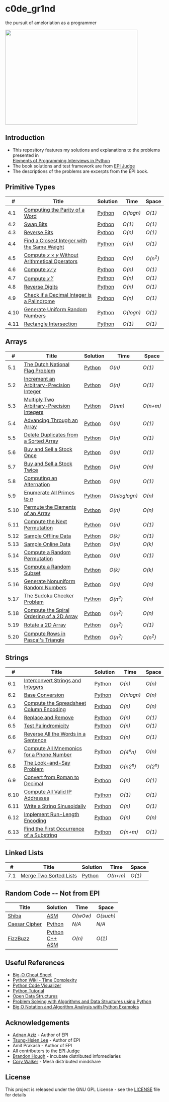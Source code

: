 # c0de_gr1nd
the pursuit of ameloriation as a programmer

<img src="https://i.imgur.com/2GJnHcq.gif" width="420" height="302">

## Introduction
* This repository features my solutions and explanations to the problems presented in  
  [Elements of Programming Interviews in Python](http://bit.ly/epipython)
* The book solutions and test framework are from [EPI Judge](https://github.com/adnanaziz/EPIJudge)
* The descriptions of the problems are excerpts from the EPI book.
  
## Primitive Types
| # | Title | Solution | Time | Space |
|---|-------|----------|------|-------|
|4.1|[Computing the Parity of a Word](./python_explanations/parity.md)|[Python](./python_solutions/parity.py)|_O(logn)_|_O(1)_|
|4.2|[Swap Bits](./python_explanations/swap_bits.md)|[Python](./python_solutions/swap_bits.py)|_O(1)_|_O(1)_|
|4.3|[Reverse Bits](./python_explanations/reverse_bits.md)|[Python](./python_solutions/reverse_bits.py)|_O(n)_|_O(1)_|
|4.4|[Find a Closest Integer with the Same Weight](./python_explanations/closest_int_same_weight.md)|[Python](./python_solutions/closest_int_same_weight.py)|_O(n)_|_O(1)_|
|4.5|[Compute _x_ &times; _y_ Without Arithmetical Operators](./python_explanations/primitive_multiply.md)|[Python](./python_solutions/primitive_multiply.py)|_O(n)_|_O(n<sup>2</sup>)_|
|4.6|[Compute _x_ &#8725; _y_](./python_explanations/primitive_divide.md)|[Python](./python_solutions/primitive_divide.py)|_O(n)_|_O(1)_|
|4.7|[Compute _x <sup>y</sup>_](./python_explanations/power_x_y.md)|[Python](./python_solutions/power_x_y.py)|_O(n)_|_O(1)_|
|4.8|[Reverse Digits](./python_explanations/reverse_digits.md)|[Python](./python_solutions/reverse_digits.py)|_O(n)_|_O(1)_|
|4.9|[Check if a Decimal Integer is a Palindrome](./python_explanations/is_number_palindromic.md)|[Python](./python_solutions/is_number_palindromic.py)|_O(n)_|_O(1)_|
|4.10|[Generate Uniform Random Numbers](./python_explanations/uniform_random_number.md)|[Python](./python_solutions/uniform_random_number.py)|_O(logn)_|_O(1)_|
|4.11|[Rectangle Intersection](./python_explanations/rectangle_intersection.md)|[Python](./python_solutions/rectangle_intersection.py)|_O(1)_|_O(1)_|
  
## Arrays
| # | Title | Solution | Time | Space |
|---|-------|----------|------|-------|
|5.1|[The Dutch National Flag Problem](./python_explanations/dutch_national_flag.md)|[Python](./python_solutions/dutch_national_flag.py)|_O(n)_|_O(1)_|
|5.2|[Increment an Arbitrary-Precision Integer](./python_explanations/int_as_array_increment.md)|[Python](./python_solutions/int_as_array_increment.py)|_O(n)_|_O(1)_|
|5.3|[Multiply Two Arbitrary-Precision Integers](./python_explanations/int_as_array_multiply.md)|[Python](./python_solutions/int_as_array_multiply.py)|_O(nm)_|_O(n+m)_|
|5.4|[Advancing Through an Array](./python_explanations/advance_by_offsets.md)|[Python](./python_solutions/advance_by_offsets.py)|_O(n)_|_O(1)_|
|5.5|[Delete Duplicates from a Sorted Array](./python_explanations/sorted_array_remove_dups.md)|[Python](./python_solutions/sorted_array_remove_dups.py)|_O(n)_|_O(1)_|
|5.6|[Buy and Sell a Stock Once](./python_explanations/buy_and_sell_stock.md)|[Python](./python_solutions/buy_and_sell_stock.py)|_O(n)_|_O(1)_|
|5.7|[Buy and Sell a Stock Twice](./python_explanations/buy_and_sell_stock_twice.md)|[Python](./python_solutions/buy_and_sell_stock_twice.py)|_O(n)_|_O(n)_|
|5.8|[Computing an Alternation](./python_explanations/alternating_array.md)|[Python](./python_solutions/alternating_array.py)|_O(n)_|_O(1)_|
|5.9|[Enumerate All Primes to _n_](./python_explanations/prime_sieve.md)|[Python](./python_solutions/prime_sieve.py)|_O(nloglogn)_|_O(n)_|
|5.10|[Permute the Elements of an Array](./python_explanations/apply_permutation.md)|[Python](./python_solutions/apply_permutation.py)|_O(n)_|_O(n)_|
|5.11|[Compute the Next Permutation](./python_explanations/next_permutation.md)|[Python](./python_solutions/next_permutation.py)|_O(n)_|_O(1)_|
|5.12|[Sample Offline Data](./python_explanations/offline_sampling.md)|[Python](./python_solutions/offline_sampling.py)|_O(k)_|_O(1)_|
|5.13|[Sample Online Data](./python_explanations/online_sampling.md)|[Python](./python_solutions/online_sampling.py)|_O(n)_|_O(k)_|
|5.14|[Compute a Random Permutation](./python_explanations/random_permutation.md)|[Python](./python_solutions/random_permutation.py)|_O(n)_|_O(1)_|
|5.15|[Compute a Random Subset](./python_explanations/random_subset.md)|[Python](./python_solutions/random_subset.py)|_O(k)_|_O(k)_|
|5.16|[Generate Nonuniform Random Numbers](./python_explanations/nonuniform_random_number.md)|[Python](./python_solutions/nonuniform_random_number.py)|_O(n)_|_O(n)_|
|5.17|[The Sudoku Checker Problem](./python_explanations/is_valid_sudoku.md)|[Python](./python_solutions/is_valid_sudoku.py)|_O(n<sup>2</sup>)_|_O(n)_|
|5.18|[Compute the Spiral Ordering of a 2D Array](./python_explanations/spiral_ordering_segments.md)|[Python](./python_solutions/spiral_ordering_segments.py)|_O(n<sup>2</sup>)_|_O(n)_|
|5.19|[Rotate a 2D Array](./python_explanations/matrix_rotation.md)|[Python](./python_solutions/matrix_rotation.py)|_O(n<sup>2</sup>)_|_O(1)_|
|5.20|[Compute Rows in Pascal's Triangle](./python_explanations/pascal_triangle.md)|[Python](./python_solutions/pascal_triangle.py)|_O(n<sup>2</sup>)_|_O(n<sup>2</sup>)_|
  
## Strings
| # | Title | Solution | Time | Space |
|---|-------|----------|------|-------|
|6.1|[Interconvert Strings and Integers](./python_explanations/string_integer_interconversion.md)|[Python](./python_solutions/string_integer_interconversion.py)|_O(n)_|_O(n)_|
|6.2|[Base Conversion](./python_explanations/convert_base.md)|[Python](./python_solutions/convert_base.py)|_O(nlogn)_|_O(n)_|
|6.3|[Compute the Spreadsheet Column Encoding](./python_explanations/spreadsheet_encoding.md)|[Python](./python_solutions/spreadsheet_encoding.py)|_O(n)_|_O(n)_|
|6.4|[Replace and Remove](./python_explanations/replace_and_remove.md)|[Python](./python_solutions/replace_and_remove.py)|_O(n)_|_O(1)_|
|6.5|[Test Palindromicity](./python_explanations/is_string_palindromic_punctuation.md)|[Python](./python_solutions/is_string_palindromic_punctuation.py)|_O(n)_|_O(1)_|
|6.6|[Reverse All the Words in a Sentence](./python_explanations/reverse_words.md)|[Python](./python_solutions/reverse_words.py)|_O(n)_|_O(1)_|
|6.7|[Compute All Mnemonics for a Phone Number](./python_explanations/phone_number_mnemonic.md)|[Python](./python_solutions/phone_number_mnemonic.py)|_O(4<sup>n</sup>n)_|_O(n)_|
|6.8|[The Look-and-Say Problem](./python_explanations/look_and_say.md)|[Python](./python_solutions/look_and_say.py)|_O(n2<sup>n</sup>)_|_O(2<sup>n</sup>)_|
|6.9|[Convert from Roman to Decimal](./python_explanations/roman_to_integer.md)|[Python](./python_solutions/roman_to_integer.py)|_O(n)_|_O(1)_|
|6.10|[Compute All Valid IP Addresses](./python_explanations/valid_ip_addresses.md)|[Python](./python_solutions/valid_ip_addresses.py)|_O(1)_|_O(1)_|
|6.11|[Write a String Sinusoidally](./python_explanations/snake_string.md)|[Python](./python_solutions/snake_string.py)|_O(n)_|_O(1)_|
|6.12|[Implement Run-Length Encoding](./python_explanations/run_length_compression.md)|[Python](./python_solutions/run_length_compression.py)|_O(n)_|_O(n)_|
|6.13|[Find the First Occurrence of a Substring](./python_explanations/substring_match.md)|[Python](./python_solutions/substring_match.py)|_O(n+m)_|_O(1)_|
  
## Linked Lists
| # | Title | Solution | Time | Space |
|---|-------|----------|------|-------|
|7.1|[Merge Two Sorted Lists](./python_explanations/sorted_lists_merge.md)|[Python](./python_solutions/sorted_lists_merge.py)|_O(n+m)_|_O(1)_|
  
<!---
|7.BLANK|[BLANK](./python_explanations/BLANK.md)|[Python](./python_solutions/BLANK.py)|_O(BLANK)_|_O(BLANK)_|
-->
  
## Random Code -- Not from EPI
| Title | Solution | Time | Space |
|-------|----------|------|-------|
|[Shiba](./random_code/shiba/README.md)|[ASM](./random_code/shiba/shiba.asm)|_O(w0w)_|_O(such)_|
|[Caesar Cipher](./random_code/caesar_cipher/README.md)|[Python](./random_code/caesar_cipher/caesar_cipher.py)|_N/A_|_N/A_|
|[FizzBuzz](./random_code/fizz_buzz/README.md)|[Python](./random_code/fizz_buzz/fizzbuzz.py) </br> [C++](./random_code/fizz_buzz/fizzbuzz.cpp) </br> [ASM](./random_code/fizz_buzz/fizzbuzz.asm)|_O(n)_|_O(1)_|
  
## Useful References
* [Big-O Cheat Sheet](http://www.bigocheatsheet.com/)
* [Python Wiki - Time Complexity](https://wiki.python.org/moin/TimeComplexity)
* [Python Code Visualizer](http://www.pythontutor.com/visualize.html#mode=edit)
* [Python Tutorial](https://www.tutorialspoint.com/python/)
* [Open Data Structures](https://opendatastructures.org/)
* [Problem Solving with Algorithms and Data Structures using Python](http://www.openbookproject.net/books/pythonds/index.html)
* [Big O Notation and Algorithm Analysis with Python Examples](https://stackabuse.com/big-o-notation-and-algorithm-analysis-with-python-examples/)
  
## Acknowledgements
* [Adnan Aziz](https://github.com/adnanaziz) - Author of EPI
* [Tsung-Hsien Lee](https://github.com/tsunghsienlee) - Author of EPI
* Amit Prakash - Author of EPI
* All contributers to the [EPI Judge](https://github.com/adnanaziz/EPIJudge)
* [Brandon Hough](https://github.com/insomniac94) - Incubate distributed infomediaries
* [Cory Walker](https://github.com/corywalker) - Mesh distributed mindshare
  
## License
This project is released under the GNU GPL License - see the [LICENSE](LICENSE) file for details